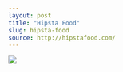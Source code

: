 ```yaml
---
layout: post
title: "Hipsta Food"
slug: hipsta-food
source: http://hipstafood.com/
---
```


<img src="{{ site.url }}/assets/img/screenshots/hipsta-food.jpg">
